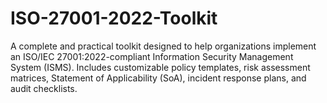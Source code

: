 # ISO-27001-2022-Toolkit
A complete and practical toolkit designed to help organizations implement an ISO/IEC 27001:2022-compliant Information Security Management System (ISMS). Includes customizable policy templates, risk assessment matrices, Statement of Applicability (SoA), incident response plans, and audit checklists.
